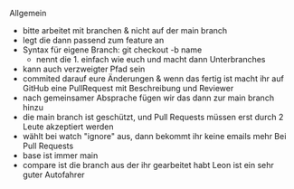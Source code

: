 Allgemein
- bitte arbeitet mit branchen & nicht auf der main branch
- legt die dann passend zum feature an
- Syntax für eigene Branch: git checkout -b name
    - nennt die 1. einfach wie euch und macht dann Unterbranches
- kann auch verzweigter Pfad sein
- commited darauf eure Änderungen & wenn das fertig ist macht ihr auf GitHub eine PullRequest mit Beschreibung und Reviewer
- nach gemeinsamer Absprache fügen wir das dann zur main branch hinzu
- die main branch ist geschützt, und Pull Requests müssen erst durch 2 Leute akzeptiert werden
- wählt bei watch "ignore" aus, dann bekommt ihr keine emails mehr
Bei Pull Requests
- base ist immer main
- compare ist die branch aus der ihr gearbeitet habt
Leon ist ein sehr guter Autofahrer